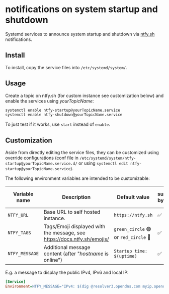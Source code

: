 # notifications on system startup and shutdown

Systemd services to announce system startup and shutdown via [ntfy.sh](https://ntfy.sh) notifications.

## Install

To install, copy the service files into `/etc/systemd/system/`.

## Usage

Create a topic on ntfy.sh (for custom instance see customization below) and enable the services using *yourTopicName*:

```sh
systemctl enable ntfy-startup@yourTopicName.service
systemctl enable ntfy-shutdown@yourTopicName.service
```

To just test if it works, use `start` instead of `enable`.

## Customization

Aside from directly editing the service files, they can be customized using override configurations (conf file in `/etc/systemd/system/ntfy-startup@yourTopicName.service.d/` or using `systemctl edit ntfy-startup@yourTopicName.service`).

The following environment variables are intended to be customizable:

| Variable name | Description  | Default value | supported by startup | supported by shutdown |
| ------------- | ------------ | --------------| -------------------- | --------------------- |
| `NTFY_URL`    | Base URL to self hosted instance. | `https://ntfy.sh` | ✅️ | ✅️ |
| `NTFY_TAGS`   | Tags/Emoji displayed with the message, see https://docs.ntfy.sh/emojis/ | `green_circle` 🟢️ or `red_circle` 🔴️ | ✅️ | ✅️ |
| `NTFY_MESSAGE` | Additional message content (after "*hostname* is online") | `Startup time: $(uptime)` | ✅️ | ❌️ |

E.g. a message to display the public IPv4, IPv6 and local IP:

```ini
[Service]
Environment=NTFY_MESSAGE="IPv4: $(dig @resolver3.opendns.com myip.opendns.com +short -4) - IPv6: $(dig @resolver3.opendns.com myip.opendns.com +short -6) - Local IPs: $(hostname -i)"
```